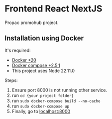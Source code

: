 Frontend React NextJS
====================

Propac promohub project.


## Installation using Docker
It's required: 

* [Docker +20](https://www.docker.com/)
* [Docker compose +2.5.1](https://docs.docker.com/compose/install/other/)
* This project uses Node 22.11.0


Steps:

1. Ensure port 8000 is not running other service.
1. run `cd {your project folder}`
1. run `sudo docker-compose build --no-cache`
1. run `sudo docker-compose up`
1. Finally, go to [localhost:8000](http://localhost:8000)


